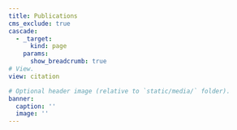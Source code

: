 ```yaml
---
title: Publications
cms_exclude: true
cascade:
  - _target:
      kind: page
    params:
      show_breadcrumb: true
# View.
view: citation

# Optional header image (relative to `static/media/` folder).
banner:
  caption: ''
  image: ''
---
```

